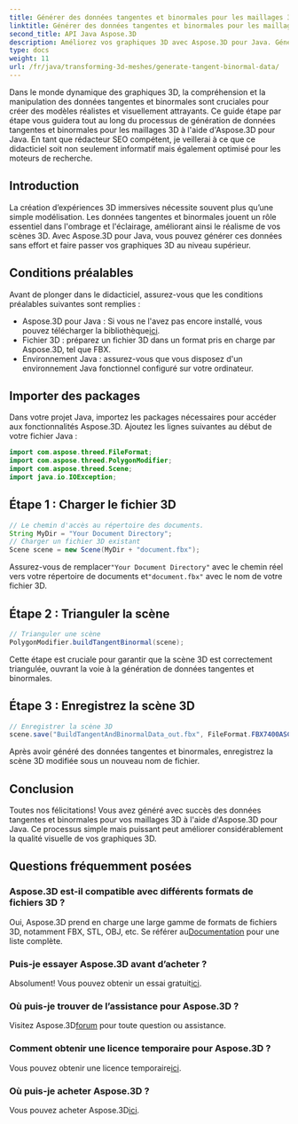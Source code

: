 ```yaml
---
title: Générer des données tangentes et binormales pour les maillages 3D en Java
linktitle: Générer des données tangentes et binormales pour les maillages 3D en Java
second_title: API Java Aspose.3D
description: Améliorez vos graphiques 3D avec Aspose.3D pour Java. Générez des données tangentes et binormales sans effort. Essayez l'essai gratuit maintenant !
type: docs
weight: 11
url: /fr/java/transforming-3d-meshes/generate-tangent-binormal-data/
---
```

Dans le monde dynamique des graphiques 3D, la compréhension et la manipulation des données tangentes et binormales sont cruciales pour créer des modèles réalistes et visuellement attrayants. Ce guide étape par étape vous guidera tout au long du processus de génération de données tangentes et binormales pour les maillages 3D à l'aide d'Aspose.3D pour Java. En tant que rédacteur SEO compétent, je veillerai à ce que ce didacticiel soit non seulement informatif mais également optimisé pour les moteurs de recherche.
## Introduction
La création d’expériences 3D immersives nécessite souvent plus qu’une simple modélisation. Les données tangentes et binormales jouent un rôle essentiel dans l'ombrage et l'éclairage, améliorant ainsi le réalisme de vos scènes 3D. Avec Aspose.3D pour Java, vous pouvez générer ces données sans effort et faire passer vos graphiques 3D au niveau supérieur.
## Conditions préalables
Avant de plonger dans le didacticiel, assurez-vous que les conditions préalables suivantes sont remplies :
-  Aspose.3D pour Java : Si vous ne l'avez pas encore installé, vous pouvez télécharger la bibliothèque[ici](https://releases.aspose.com/3d/java/).
- Fichier 3D : préparez un fichier 3D dans un format pris en charge par Aspose.3D, tel que FBX.
- Environnement Java : assurez-vous que vous disposez d'un environnement Java fonctionnel configuré sur votre ordinateur.
## Importer des packages
Dans votre projet Java, importez les packages nécessaires pour accéder aux fonctionnalités Aspose.3D. Ajoutez les lignes suivantes au début de votre fichier Java :
```java
import com.aspose.threed.FileFormat;
import com.aspose.threed.PolygonModifier;
import com.aspose.threed.Scene;
import java.io.IOException;
```
## Étape 1 : Charger le fichier 3D
```java
// Le chemin d'accès au répertoire des documents.
String MyDir = "Your Document Directory";
// Charger un fichier 3D existant
Scene scene = new Scene(MyDir + "document.fbx");
```
 Assurez-vous de remplacer`"Your Document Directory"` avec le chemin réel vers votre répertoire de documents et`"document.fbx"` avec le nom de votre fichier 3D.
## Étape 2 : Trianguler la scène
```java
// Trianguler une scène
PolygonModifier.buildTangentBinormal(scene);
```
Cette étape est cruciale pour garantir que la scène 3D est correctement triangulée, ouvrant la voie à la génération de données tangentes et binormales.
## Étape 3 : Enregistrez la scène 3D
```java
// Enregistrer la scène 3D
scene.save("BuildTangentAndBinormalData_out.fbx", FileFormat.FBX7400ASCII);
```
Après avoir généré des données tangentes et binormales, enregistrez la scène 3D modifiée sous un nouveau nom de fichier.
## Conclusion
Toutes nos félicitations! Vous avez généré avec succès des données tangentes et binormales pour vos maillages 3D à l'aide d'Aspose.3D pour Java. Ce processus simple mais puissant peut améliorer considérablement la qualité visuelle de vos graphiques 3D.
## Questions fréquemment posées
### Aspose.3D est-il compatible avec différents formats de fichiers 3D ?
 Oui, Aspose.3D prend en charge une large gamme de formats de fichiers 3D, notamment FBX, STL, OBJ, etc. Se référer au[Documentation](https://reference.aspose.com/3d/java/) pour une liste complète.
### Puis-je essayer Aspose.3D avant d’acheter ?
 Absolument! Vous pouvez obtenir un essai gratuit[ici](https://releases.aspose.com/).
### Où puis-je trouver de l’assistance pour Aspose.3D ?
 Visitez Aspose.3D[forum](https://forum.aspose.com/c/3d/18) pour toute question ou assistance.
### Comment obtenir une licence temporaire pour Aspose.3D ?
 Vous pouvez obtenir une licence temporaire[ici](https://purchase.aspose.com/temporary-license/).
### Où puis-je acheter Aspose.3D ?
 Vous pouvez acheter Aspose.3D[ici](https://purchase.aspose.com/buy).